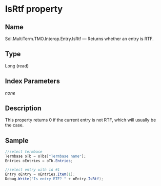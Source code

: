 # IsRtf property

## Name

Sdl.MultiTerm.TMO.Interop.Entry.IsRtf —          Returns whether an entry is RTF.



## Type
Long
(read)

## Index Parameters
*none*


## Description

This property returns 0 if the current entry is not RTF, which will usually be the case.

## Sample


```cs
//select termbase
Termbase oTb = oTbs["Termbase name"];
Entries oEntries = oTb.Entries;

//select entry with id #1 
Entry oEntry = oEntries.Item(1);
Debug.Write("Is entry RTF? " + oEntry.IsRtf);
```


